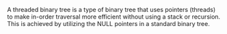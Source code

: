 A threaded binary tree is a type of binary tree that uses pointers (threads) to make in-order traversal more efficient without using a stack or recursion. This is achieved by utilizing the NULL pointers in a standard binary tree.
